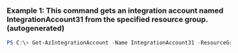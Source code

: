 ### Example 1: This command gets an integration account named IntegrationAccount31 from the specified resource group. (autogenerated)
```powershell
PS C:\> Get-AzIntegrationAccount -Name IntegrationAccount31 -ResourceGroupName ResourceGroup11
```

